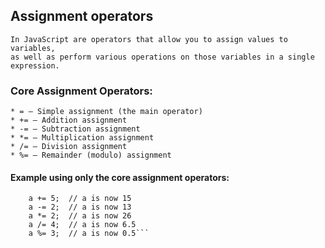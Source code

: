  ## Assignment operators 
    In JavaScript are operators that allow you to assign values to variables,
    as well as perform various operations on those variables in a single expression.
 
 ### Core Assignment Operators:

    * = — Simple assignment (the main operator)
    * += — Addition assignment
    * -= — Subtraction assignment
    * *= — Multiplication assignment
    * /= — Division assignment
    * %= — Remainder (modulo) assignment

#### Example using only the core assignment operators:

```let a = 10;
    a += 5;  // a is now 15
    a -= 2;  // a is now 13
    a *= 2;  // a is now 26
    a /= 4;  // a is now 6.5
    a %= 3;  // a is now 0.5```

